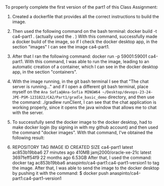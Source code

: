 To properly complete the first version of the part1 of this Class Assignment:
1. Created a dockerfile that provides all the correct instructions to build the image.
2. Then used the following command on the bash terminal: docker build -t ca4-part1 . (actually used the . )
With this command, successfully made a docker build of the image, so if I check the docker desktop app, in the section "images" I can see the image ca4-part1.
3. After that I ran the following command: docker run -p 59001:59001 ca4-part1. With this command, I was able to run the image, leading to an automatic creation of a container, which I can see in the docker desktop app, in the section "containers".
4. With the image running, in the git bash terminal I see that "The chat server is running..." and if I open a different git bash terminal, place myself on the `Ana Sofia@Ana-Sofia MINGW64 ~/Desktop/devops-23-24-JPE-PSM-1231822/CA2/Part1/gradle_basic_demo` directory, and then use the command: ./gradlew runClient, I can see that the chat application is working properly, since it opens the java window that allows me to chat with the server.

5. To successfully send the docker image to the docker desktop, had to make docker login (by signing in with my github account) and then used the command "docker images". With that command, I've obtained the following result: 
6. REPOSITORY               TAG       IMAGE ID       CREATED          SIZE
   ca4-part1                latest    ac853b19bba6   27 minutes ago   410MB
   jamj2000/oracle-xe-21c   latest    3697feff54f9   22 months ago    6.53GB 
After that, I used the command: docker tag ac853b19bba6 anaspinto/ca4-part1:ca4-part1-version1 to tag the image. After that, I was able to send the image to the docker desktop by pushing it with the command: $ docker push anaspinto/ca4-part1:ca4-part1-version1
